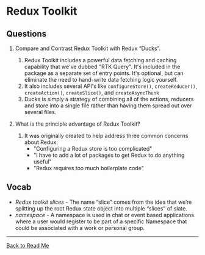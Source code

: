 # Redux Toolkit

## Questions

1. Compare and Contrast Redux Toolkit with Redux “Ducks”.
    1. Redux Toolkit includes a powerful data fetching and caching capability that we've dubbed "RTK Query". It's included in the package as a separate set of entry points. It's optional, but can eliminate the need to hand-write data fetching logic yourself.
    1. It also includes  several API's like `configureStore()`, `createReducer()`, `createAction()`, `createSlice()`, and `createAsyncThunk`
    1. Ducks is simply a strategy of combining all of the actions, reducers and store into a single file rather than having them spread out over several files.

1. What is the principle advantage of Redux Toolkit?
    1. It was originally created to help address three common concerns about Redux:
        - "Configuring a Redux store is too complicated"
        - "I have to add a lot of packages to get Redux to do anything useful"
        - "Redux requires too much boilerplate code"

## Vocab

- *Redux toolkit slices* - The name “slice” comes from the idea that we’re splitting up the root Redux state object into multiple “slices” of slate.
- *namespace* - A namespace is used in chat or event based applications where a user would register to be part of a specific Namespace that could be associated with a work or personal group.

---

[Back to Read Me](../README.md)
